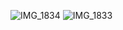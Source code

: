 
![IMG_1834](https://github.com/user-attachments/assets/6559cb4f-36f7-440d-8b76-4c774219ce7b)
![IMG_1833](https://github.com/user-attachments/assets/2302f2e8-9a13-4bb3-a25b-ed01545ebfc1)


